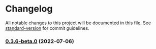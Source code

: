 # Changelog

All notable changes to this project will be documented in this file. See [standard-version](https://github.com/conventional-changelog/standard-version) for commit guidelines.

### [0.3.6-beta.0](https://github.com/vodyani/core/compare/v0.3.5...v0.3.6-beta.0) (2022-07-06)
